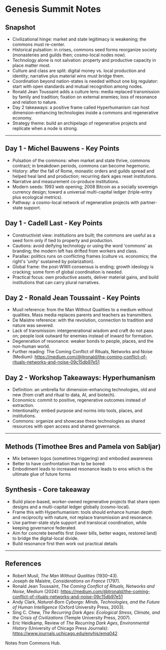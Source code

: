 # Genesis Summit Notes

## Snapshot
- Civilizational hinge: market and state legitimacy is weakening; the commons must re-center.
- Historical pulsation: in crises, commons seed forms reorganize society (monasteries and guilds then; cosmo-local nodes now).
- Technology alone is not salvation: property and productive capacity in place matter most.
- Culture and class are split: digital money vs. local production and identity; narrative plus material wins must bridge them.
- Coordination beyond nation-states is needed without one big regulator: start with open standards and mutual recognition among nodes.
- Ronald Jean Toussaint adds a culture lens: media replaced transmission by family and tradition; fixation on external enemies; loss of resonance and relation to nature.
- Day 2 takeaways: a positive frame called Hyperhumanism can host dimension-enhancing technologies inside a commons and regenerative economy.
- Strategy theme: build an archipelago of regenerative projects and replicate when a node is strong.

---
## Day 1 - Michel Bauwens - Key Points
- Pulsation of the commons: when market and state thrive, commons contract; in breakdown periods, commons can become hegemonic.
- History: after the fall of Rome, monastic orders and guilds spread and helped heal land and production; recurring dark ages reset institutions.
- Narrative and measurement co-produce institutions.
- Modern seeds: 1993 web opening; 2008 Bitcoin as a socially sovereign currency design; toward a universal multi-capital ledger (triple-entry plus ecological metrics).
- Pathway: a cosmo-local network of regenerative projects with partner-state support.

## Day 1 - Cadell Last - Key Points
- Constructivist view: institutions are built; the commons are useful as a seed form only if tied to property and production.
- Cautions: avoid deifying technology or using the word 'commons' as branding; the modern left has drifted from workers and class.
- Parallax: politics runs on conflicting frames (culture vs. economics; the right's 'unity' sustained by polarization).
- Global frame: the post-WWII consensus is ending; growth ideology is cracking; some form of global coordination is needed.
- Practical focus: own productive assets, deliver material gains, and build institutions that can carry plural narratives.

## Day 2 - Ronald Jean Toussaint - Key Points
- Musil reference: from the Man Without Qualities to a medium without qualities. Mass media replaces parents and teachers as transmitters.
- De Maistre reference: with the revolution, connection to tradition and nature was severed.
- Lack of transmission: intergenerational wisdom and craft do not pass on; people look outward for enemies instead of inward for formation.
- Degeneration of resonance: weaker bonds to people, places, and the non-human world.
- Further reading: The Coming Conflict of Rituals, Networks and Noise (Medium): https://medium.com/@jtronald/the-coming-conflict-of-rituals-networks-and-noise-09c15db97e51

## Day 2 - Workshop Takeaways: Hyperhumanism
- Definition: an umbrella for dimension-enhancing technologies, old and new (from craft and ritual to data, AI, and biotech).
- Economics: commit to positive, regenerative outcomes instead of extraction.
- Intentionality: embed purpose and norms into tools, places, and institutions.
- Commons: organize and showcase these technologies as shared resources with open access and shared governance.

---

## Methods (Timothee Bres and Pamela von Sabljar)  
- Mix between logos (sometimes triggering) and embodied awareness
- Better to have confrontation than to be bored  
- Embodiment leads to increased resonance leads to eros which is the ultimate glue of future forms 

## Synthesis - Core takeaway
- Build place-based, worker-owned regenerative projects that share open designs and a multi-capital ledger globally (cosmo-local).
- Frame this with Hyperhumanism: tools should enhance human depth and reciprocity with nature, not replace transmission and resonance.
- Use partner-state style support and translocal coordination, while keeping governance federated.
- Aim for concrete benefits first (lower bills, better wages, restored land) to bridge the digital-local divide.
- Build resonance first then work out practical details 

---
## References
- Robert Musil, *The Man Without Qualities* (1930–43).
- Joseph de Maistre, *Considerations on France* (1797).
- Ronald Jean Toussaint, *The Coming Conflict of Rituals, Networks and Noise*, Medium (2024): https://medium.com/@jtronald/the-coming-conflict-of-rituals-networks-and-noise-09c15db97e51
- Andy Clark, *Natural-Born Cyborgs: Minds, Technologies, and the Future of Human Intelligence* (Oxford University Press, 2003).
- Sing C. Chew, *The Recurring Dark Ages: Ecological Stress, Climate, and the Crisis of Civilizations* (Temple University Press, 2007).
- Eric Heidkamp, Review of *The Recurring Dark Ages*, *Environmental History* (University of Chicago Press Journals): https://www.journals.uchicago.edu/envhis/emq042

Notes from Commons Hub.
